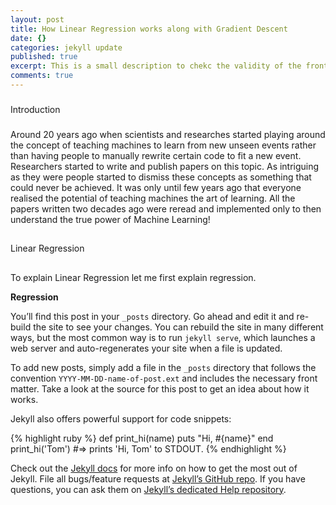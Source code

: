 ```yaml
---
layout: post
title: How Linear Regression works along with Gradient Descent
date: {}
categories: jekyll update
published: true
excerpt: This is a small description to chekc the validity of the front matter.
comments: true
---
```

###

Introduction

###

Around 20 years ago when scientists and researches started playing around the concept of teaching machines to learn from new unseen events rather than having people to manually rewrite certain code to fit a new event. Researchers started to write and publish papers on this topic. As intriguing as they were people started to dismiss these concepts as something that could never be achieved. It was only until few years ago that everyone realised the potential of teaching machines the art of learning. All the papers written two decades ago were reread and implemented only to then understand the true power of Machine Learning!

##

Linear Regression
##

To explain Linear Regression let me first explain regression.

**Regression**

You’ll find this post in your `_posts` directory. Go ahead and edit it and re-build the site to see your changes. You can rebuild the site in many different ways, but the most common way is to run `jekyll serve`, which launches a web server and auto-regenerates your site when a file is updated.

To add new posts, simply add a file in the `_posts` directory that follows the convention `YYYY-MM-DD-name-of-post.ext` and includes the necessary front matter. Take a look at the source for this post to get an idea about how it works.

Jekyll also offers powerful support for code snippets:

{% highlight ruby %}
def print_hi(name)
  puts "Hi, #{name}"
end
print_hi('Tom')
#=> prints 'Hi, Tom' to STDOUT.
{% endhighlight %}

Check out the [Jekyll docs][jekyll] for more info on how to get the most out of Jekyll. File all bugs/feature requests at [Jekyll’s GitHub repo][jekyll-gh]. If you have questions, you can ask them on [Jekyll’s dedicated Help repository][jekyll-help].

[jekyll]:      http://jekyllrb.com
[jekyll-gh]:   https://github.com/jekyll/jekyll
[jekyll-help]: https://github.com/jekyll/jekyll-help
